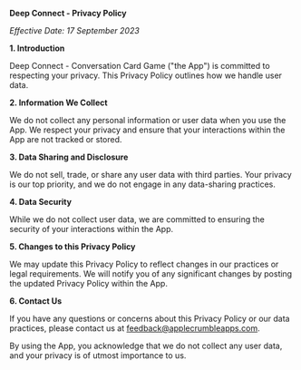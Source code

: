 **Deep Connect - Privacy Policy**

*Effective Date: 17 September 2023*

**1. Introduction**

Deep Connect - Conversation Card Game ("the App") is committed to respecting your privacy. This Privacy Policy outlines how we handle user data.

**2. Information We Collect**

We do not collect any personal information or user data when you use the App. We respect your privacy and ensure that your interactions within the App are not tracked or stored.

**3. Data Sharing and Disclosure**

We do not sell, trade, or share any user data with third parties. Your privacy is our top priority, and we do not engage in any data-sharing practices.

**4. Data Security**

While we do not collect user data, we are committed to ensuring the security of your interactions within the App.

**5. Changes to this Privacy Policy**

We may update this Privacy Policy to reflect changes in our practices or legal requirements. We will notify you of any significant changes by posting the updated Privacy Policy within the App.

**6. Contact Us**

If you have any questions or concerns about this Privacy Policy or our data practices, please contact us at feedback@applecrumbleapps.com.

By using the App, you acknowledge that we do not collect any user data, and your privacy is of utmost importance to us.
